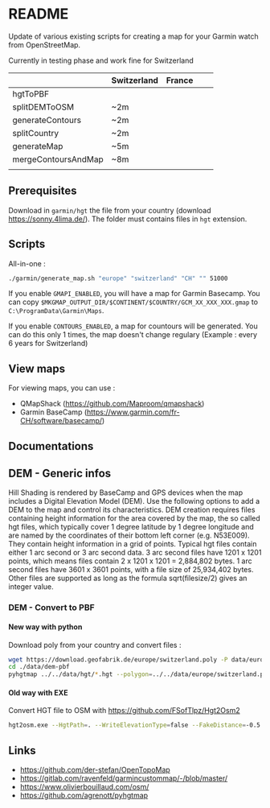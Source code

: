 # README

Update of various existing scripts for creating a map for your Garmin watch from OpenStreetMap.

Currently in testing phase and work fine for Switzerland

|                     | Switzerland  | France |   |   |
|---------------------|--------------|--------|---|---|
| hgtToPBF            |              |        |   |   |
| splitDEMToOSM       | ~2m          |        |   |   |
| generateContours    | ~2m          |        |   |   |
| splitCountry        | ~2m          |        |   |   |
| generateMap         | ~5m          |        |   |   |
| mergeContoursAndMap | ~8m          |        |   |   |
|                     |              |        |   |   |

## Prerequisites

Download in `garmin/hgt` the file from your country (download <https://sonny.4lima.de/>). The folder must contains files in `hgt` extension.

## Scripts

All-in-one :

```bash
./garmin/generate_map.sh "europe" "switzerland" "CH" "" 51000
```

If you enable `GMAPI_ENABLED`, you will have a map for Garmin Basecamp. You can copy `$MKGMAP_OUTPUT_DIR/$CONTINENT/$COUNTRY/GCM_XX_XXX_XXX.gmap` to `C:\ProgramData\Garmin\Maps`.

If you enable `CONTOURS_ENABLED`, a map for countours will be generated. You can do this only 1 times, the map doesn't change regulary (Example : every 6 years for Switzerland)

## View maps

For viewing maps, you can use :

- QMapShack (<https://github.com/Maproom/qmapshack>)
- Garmin BaseCamp (<https://www.garmin.com/fr-CH/software/basecamp/>)

## Documentations

## DEM - Generic infos

Hill Shading is rendered by BaseCamp and GPS devices when the map includes a Digital Elevation Model (DEM). Use the following options to add a DEM to the map and control its characteristics. DEM creation requires files containing height information for the area covered by the map, the so called hgt files, which typically cover 1 degree latitude by 1 degree longitude and are named by the coordinates of their bottom left corner (e.g. N53E009). They contain height information in a grid of points. Typical hgt files contain either 1 arc second or 3 arc second data. 3 arc second files have 1201 x 1201 points, which means files contain 2 x 1201 x 1201 = 2,884,802 bytes. 1 arc second files have 3601 x 3601 points, with a file size of 25,934,402 bytes. Other files are supported as long as the formula sqrt(filesize/2) gives an integer value.

### DEM - Convert to PBF

#### New way with python

Download poly from your country and convert files :

```bash
wget https://download.geofabrik.de/europe/switzerland.poly -P data/europe/
cd ./data/dem-pbf
pyhgtmap ../../data/hgt/*.hgt --polygon=../../data/europe/switzerland.poly --step=10 --pbf --simplifyContoursEpsilon=0.00001 -j16
```

#### Old way with EXE

Convert HGT file to OSM with https://github.com/FSofTlpz/Hgt2Osm2

```bash
hgt2osm.exe --HgtPath=. --WriteElevationType=false --FakeDistance=-0.5 --MinVerticePoints=3 --MinBoundingbox=0.00016 --DouglasPeucker=0.05 --MinorDistance=10 --OutputOverwrite=true
```

## Links

- https://github.com/der-stefan/OpenTopoMap
- https://gitlab.com/ravenfeld/garmincustommap/-/blob/master/
- https://www.olivierbouillaud.com/osm/
- https://github.com/agrenott/pyhgtmap
